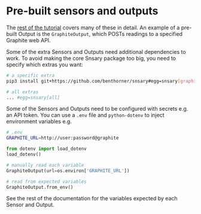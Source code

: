 # Pre-built sensors and outputs

The [rest of the tutorial](../README.md) covers many of these in detail. An example of a pre-built Output is the `GraphiteOutput`, which POSTs readings to a specified Graphite web API.

Some of the extra Sensors and Outputs need additional dependencies to work. To avoid making the core Snsary package too big, you need to specify which extras you want:

```bash
# a specific extra
pip3 install git+https://github.com/benthorner/snsary#egg=snsary[graphite]

# all extras
... #egg=snsary[all]
```

Some of the Sensors and Outputs need to be configured with secrets e.g. an API token. You can use a `.env` file and `python-dotenv` to inject environment variables e.g.

```bash
# .env
GRAPHITE_URL=http://user:password@graphite
```

```python
from dotenv import load_dotenv
load_dotenv()

# manually read each variable
GraphiteOutput(url=os.environ['GRAPHITE_URL'])

# read from expected variables
GraphiteOutput.from_env()
```

See the rest of the documentation for the variables expected by each Sensor and Output.
